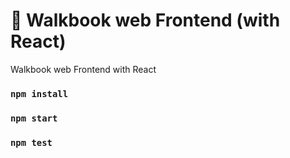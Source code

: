 # 🌿 Walkbook web Frontend (with React)

Walkbook web Frontend with React 

### `npm install`
### `npm start`
### `npm test`
